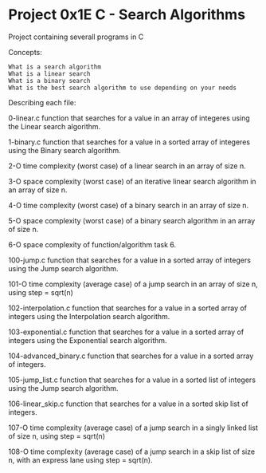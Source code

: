 # Project 0x1E C - Search Algorithms

Project containing severall programs in C

Concepts:

    What is a search algorithm
    What is a linear search
    What is a binary search
    What is the best search algorithm to use depending on your needs


Describing each file:

0-linear.c function that searches for a value in an array of integeres using the Linear search algorithm.

1-binary.c function that searches for a value in a sorted array of integeres using the Binary search algorithm.

2-O time complexity (worst case) of a linear search in an array of size n.

3-O space complexity (worst case) of an iterative linear search algorithm in an array of size n.

4-O time complexity (worst case) of a binary search in an array of size n.

5-O space complexity (worst case) of a binary search algorithm in an array of size n.

6-O space complexity of function/algorithm task 6.

100-jump.c function that searches for a value in a sorted array of integers using the Jump search algorithm.

101-O time complexity (average case) of a jump search in an array of size n, using step = sqrt(n)

102-interpolation.c function that searches for a value in a sorted array of integers using the Interpolation search algorithm.

103-exponential.c function that searches for a value in a sorted array of integers using the Exponential search algorithm.

104-advanced_binary.c function that searches for a value in a sorted array of integers.

105-jump_list.c function that searches for a value in a sorted list of integers using the Jump search algorithm.

106-linear_skip.c function that searches for a value in a sorted skip list of integers.

107-O time complexity (average case) of a jump search in a singly linked list of size n, using step = sqrt(n)

108-O time complexity (average case) of a jump search in a skip list of size n, with an express lane using step = sqrt(n).
